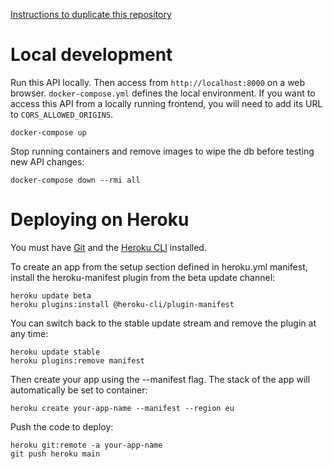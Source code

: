[Instructions to duplicate this repository](https://docs.github.com/en/github/importing-your-projects-to-github/importing-a-repository-with-github-importer)

# Local development
Run this API locally. Then access from `http://localhost:8000` on a web browser. `docker-compose.yml` defines the local environment. If you want to access this API from a locally running frontend, you will need to add its URL to `CORS_ALLOWED_ORIGINS`.
```
docker-compose up
```
Stop running containers and remove images to wipe the db before testing new API changes:
```
docker-compose down --rmi all
```

# Deploying on Heroku
You must have [Git](https://git-scm.com/book/en/v2/Getting-Started-Installing-Git) and the [Heroku CLI](https://devcenter.heroku.com/articles/heroku-cli#download-and-install) installed.

To create an app from the setup section defined in heroku.yml manifest, install the heroku-manifest plugin from the beta update channel:
```
heroku update beta
heroku plugins:install @heroku-cli/plugin-manifest
```
You can switch back to the stable update stream and remove the plugin at any time:
```
heroku update stable
heroku plugins:remove manifest
```
Then create your app using the --manifest flag. The stack of the app will automatically be set to container:
```
heroku create your-app-name --manifest --region eu
```
Push the code to deploy:
```
heroku git:remote -a your-app-name
git push heroku main
```
